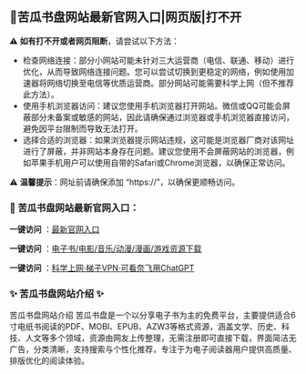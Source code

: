 <h2>
  <strong>💙苦瓜书盘网站最新官网入口|网页版|打不开</strong>
</h2>
<p>⚠ <strong>如有打不开或者网页阻断</strong>，请尝试以下方法：</p>
<ul>
  <li>检查网络连接：部分小网站可能未针对三大运营商（电信、联通、移动）进行优化，从而导致网络连接问题。您可以尝试切换到更稳定的网络，例如使用加速器将网络切换至电信等优质运营商。部分网站可能需要科学上网（但不推荐此方法）。</li>
  <li>使用手机浏览器访问：建议您使用手机浏览器打开网站。微信或QQ可能会屏蔽部分未备案或敏感的网站，因此请确保通过浏览器或手机浏览器直接访问，避免因平台限制而导致无法打开。</li>
  <li>选择合适的浏览器：如果浏览器提示网站违规，这可能是浏览器厂商对该网址进行了屏蔽，并非网站本身存在问题。建议您使用不会屏蔽网站的浏览器，例如苹果手机用户可以使用自带的Safari或Chrome浏览器，以确保正常访问。</li>
</ul>
<p>⚠ <strong>温馨提示</strong>：网址前请确保添加 “https://”，以确保更顺畅访问。</p>

<h3>
  <strong>📌 苦瓜书盘网站最新官网入口：</strong>
</h3>

<p> <strong>一键访问</strong> ：<a href="https://kuguashupan.2rdh.com/"target="_blank">最新官网入口</a></p>
<p><strong>一键访问</strong> ：<a href="https://wangpanziyuan.pages.dev/" target="_blank">电子书/电影/音乐/动漫/漫画/游戏资源下载</a></p>
<p><strong>一键访问</strong> ：<a href="http://ip.harmonylink.net/share/e82025" target="_blank">科学上网·梯子VPN·可看奈飞用ChatGPT</a></p>
<h3>


  <strong>✨ 苦瓜书盘网站介绍 ✨</strong>
</h3>
<p>苦瓜书盘网站介绍
苦瓜书盘是一个以分享电子书为主的免费平台，主要提供适合6寸电纸书阅读的PDF、MOBI、EPUB、AZW3等格式资源，涵盖文学、历史、科技、人文等多个领域，资源由网友上传整理，无需注册即可直接下载，界面简洁无广告，分类清晰，支持搜索与个性化推荐，专注于为电子阅读器用户提供高质量、排版优化的阅读体验。</p>
